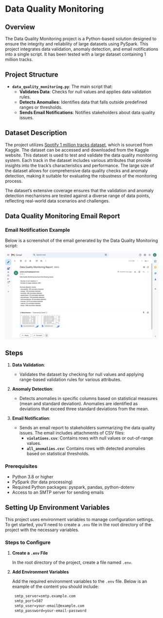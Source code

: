 # Data Quality Monitoring

## Overview

The Data Quality Monitoring project is a Python-based solution designed to ensure the integrity and reliability of large datasets using PySpark. This project integrates data validation, anomaly detection, and email notifications into a single script. It has been tested with a large dataset containing 1 million tracks.

## Project Structure

- **`data_quality_monitoring.py`**: The main script that:
  - **Validates Data**: Checks for null values and applies data validation rules.
  - **Detects Anomalies**: Identifies data that falls outside predefined ranges or thresholds.
  - **Sends Email Notifications**: Notifies stakeholders about data quality issues.


## Dataset Description

The project utilizes [Spotify 1 million tracks dataset](https://www.kaggle.com/datasets/amitanshjoshi/spotify-1million-tracks), which is sourced from Kaggle. The dataset can be accessed and downloaded from the Kaggle website. 
This dataset is used to test and validate the data quality monitoring system. Each track in the dataset includes various attributes that provide insights into the track’s characteristics and performance. The large size of the dataset allows for comprehensive data quality checks and anomaly detection, making it suitable for evaluating the robustness of the monitoring process.

The dataset’s extensive coverage ensures that the validation and anomaly detection mechanisms are tested against a diverse range of data points, reflecting real-world data scenarios and challenges.

## Data Quality Monitoring Email Report

### Email Notification Example

Below is a screenshot of the email generated by the Data Quality Monitoring script:

![Email Screenshot](email_screen.png)



## Steps

1. **Data Validation**:
   - Validates the dataset by checking for null values and applying range-based validation rules for various attributes.

2. **Anomaly Detection**:
   - Detects anomalies in specific columns based on statistical measures (mean and standard deviation). Anomalies are identified as deviations that exceed three standard deviations from the mean.

3. **Email Notification**:
   - Sends an email report to stakeholders summarizing the data quality issues. The email includes attachments of CSV files:
     - **`violations.csv`**: Contains rows with null values or out-of-range values.
     - **`all_anomalies.csv`**: Contains rows with detected anomalies based on statistical thresholds.

### Prerequisites

- Python 3.8 or higher
- PySpark (for data processing)
- Required Python packages: pyspark, pandas, python-dotenv
- Access to an SMTP server for sending emails

## Setting Up Environment Variables

This project uses environment variables to manage configuration settings. To get started, you'll need to create a `.env` file in the root directory of the project with the necessary variables.

### Steps to Configure

1. **Create a `.env` File**

   In the root directory of the project, create a file named `.env`.

2. **Add Environment Variables**

   Add the required environment variables to the `.env` file. Below is an example of the content you should include:

   ```env
    smtp_server=smtp.example.com
    smtp_port=587
    smtp_user=your-email@example.com
    smtp_password=your-email-password


